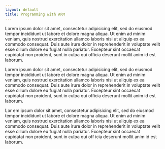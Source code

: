 ```yaml
---
layout: default
title: Programming with ARM
---
```


Lorem ipsum dolor sit amet, consectetur adipisicing elit, sed do eiusmod tempor 
incididunt ut labore et dolore magna aliqua. Ut enim ad minim veniam, quis 
nostrud exercitation ullamco laboris nisi ut aliquip ex ea commodo consequat. 
Duis aute irure dolor in reprehenderit in voluptate velit esse cillum dolore eu 
fugiat nulla pariatur. Excepteur sint occaecat cupidatat 
non proident, sunt in culpa qui officia deserunt mollit anim id est laborum.

Lorem ipsum dolor sit amet, consectetur adipisicing elit, sed do eiusmod tempor 
incididunt ut labore et dolore magna aliqua. Ut enim ad minim veniam, quis 
nostrud exercitation ullamco laboris nisi ut aliquip ex ea commodo consequat. 
Duis aute irure dolor in reprehenderit in voluptate velit esse cillum dolore eu 
fugiat nulla pariatur. Excepteur sint occaecat cupidatat 
non proident, sunt in culpa qui officia deserunt mollit anim id est laborum.

Lor em ipsum dolor sit amet, consectetur adipisicing elit, sed do eiusmod tempor 
incididunt ut labore et dolore magna aliqua. Ut enim ad minim veniam, quis 
nostrud exercitation ullamco laboris nisi ut aliquip ex ea commodo consequat. 
Duis aute irure dolor in reprehenderit in voluptate velit esse cillum dolore eu 
fugiat nulla pariatur. Excepteur sint occaecat cupidatat 
non proident, sunt in culpa qui off icia deserunt mollit anim id est laborum.

